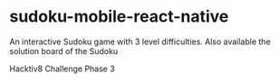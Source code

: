 # sudoku-mobile-react-native

An interactive Sudoku game with 3 level difficulties.
Also available the solution board of the Sudoku

Hacktiv8 Challenge Phase 3
